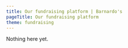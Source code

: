 ```yaml
---
title: Our fundraising platform | Barnardo's
pageTitle: Our fundraising platform
theme: fundraising
---
```


<div class="text">
	<p>Nothing here yet.</p>
</div>
